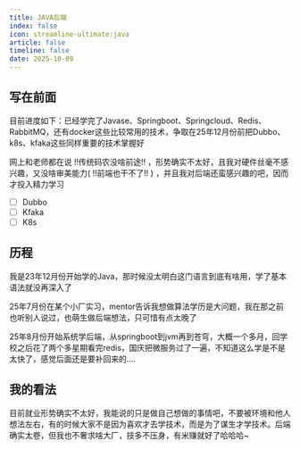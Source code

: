 ```yaml
---
title: JAVA后端
index: false
icon: streamline-ultimate:java
article: false
timeline: false
date: 2025-10-09
---
```


## 写在前面
目前进度如下：已经学完了Javase、Springboot、Springcloud、Redis、RabbitMQ，还有docker这些比较常用的技术，争取在25年12月份前把Dubbo、k8s、kfaka这些同样重要的技术掌握好

网上和老师都在说 !!传统码农没啥前途!! ，形势确实不太好，且我对硬件丝毫不感兴趣，又没啥审美能力( !!前端也干不了!! ) ，并且我对后端还蛮感兴趣的吧，因而才投入精力学习
- [ ] Dubbo
- [ ] Kfaka
- [ ] K8s

## 历程

我是23年12月份开始学的Java，那时候没太明白这门语言到底有啥用，学了基本语法就没再深入了



25年7月份在某个小厂实习，mentor告诉我想做算法学历是大问题，我在那之前也听别人说过，也萌生做后端想法，只可惜有点太晚了



25年8月份开始系统学后端，从springboot到jvm再到苍穹，大概一个多月，回学校之后花了两个多星期看完redis，国庆把微服务过了一遍，不知道这么学是不是太快了，感觉后面还是要补回来的....


## 我的看法
目前就业形势确实不太好，我能说的只是做自己想做的事情吧，不要被环境和他人想法左右，有的时候大家不是因为喜欢才去学技术，而是为了谋生才学技术。后端确实太卷，但我也不奢求啥大厂，技多不压身，有米赚就好了哈哈哈~